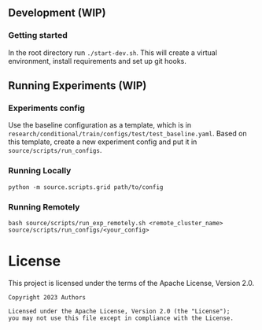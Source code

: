 ## Development (WIP)
### Getting started
In the root directory run `./start-dev.sh`. This will create a virtual environment, install requirements and set up git hooks.

## Running Experiments (WIP)

### Experiments config
Use the baseline configuration as a template, which is in `research/conditional/train/configs/test/test_baseline.yaml`. Based on this template, create a new experiment config and put it in `source/scripts/run_configs`.

### Running Locally
`python -m source.scripts.grid path/to/config`

### Running Remotely
`bash source/scripts/run_exp_remotely.sh <remote_cluster_name> source/scripts/run_configs/<your_config>`

# License

This project is licensed under the terms of the Apache License, Version 2.0.

    Copyright 2023 Authors

    Licensed under the Apache License, Version 2.0 (the "License");
    you may not use this file except in compliance with the License.